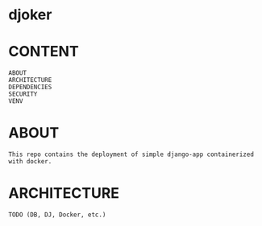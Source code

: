 # ###########
#	djoker	#
# ###########


# CONTENT
	ABOUT
	ARCHITECTURE
	DEPENDENCIES
	SECURITY
	VENV


# ABOUT

	This repo contains the deployment of simple django-app containerized with docker.


# ARCHITECTURE
	TODO (DB, DJ, Docker, etc.)